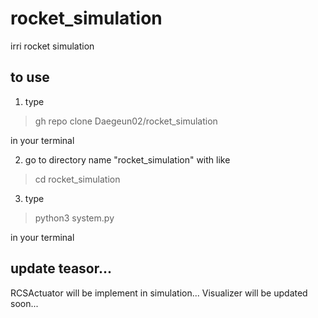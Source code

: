 # rocket_simulation
irri rocket simulation


## to use
1. type

> gh repo clone Daegeun02/rocket_simulation

in your terminal

2. go to directory name "rocket_simulation" with like

> cd rocket_simulation

3. type 

> python3 system.py

in your terminal


## update teasor...

RCSActuator will be implement in simulation...
Visualizer will be updated soon...
